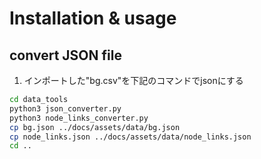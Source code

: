 
# Installation & usage

## convert JSON file

1. インポートした"bg.csv"を下記のコマンドでjsonにする

```sh
cd data_tools
python3 json_converter.py
python3 node_links_converter.py
cp bg.json ../docs/assets/data/bg.json
cp node_links.json ../docs/assets/data/node_links.json
cd ..
```
